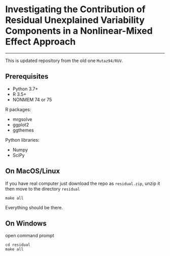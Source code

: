 # Investigating the Contribution of Residual Unexplained Variability Components in a Nonlinear-Mixed Effect Approach
---

This is updated repository from the old one `Mutaz94/RUV`.

## Prerequisites

- Python 3.7+
- R 3.5+
- NONMEM 74 or 75

R packages:

- mrgsolve
- ggplot2 
- ggthemes

Python libraries:

- Numpy
- SciPy

## On MacOS/Linux

If you have real computer just download the repo as `residual.zip`, unzip it then move to the directory `residual`

```
make all
```

Everything should be there.

## On Windows

open command prompt

```
cd residual
make all 
```
